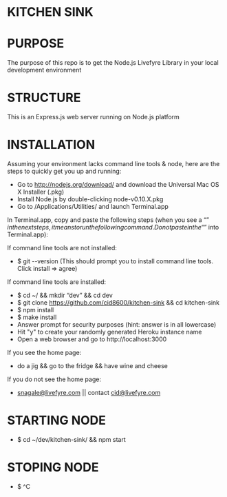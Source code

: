 # KITCHEN SINK

# PURPOSE
The purpose of this repo is to get the Node.js Livefyre Library in your local development environment

# STRUCTURE
This is an Express.js web server running on Node.js platform

# INSTALLATION
Assuming your environment lacks command line tools & node, here are the steps to quickly get you up and running:

* Go to http://nodejs.org/download/ and download the Universal Mac OS X Installer (.pkg)
* Install Node.js by double-clicking node-v0.10.X.pkg
* Go to /Applications/Utilities/ and launch Terminal.app

In Terminal.app, copy and paste the following steps (when you see a “$” in the next steps, it means to run the following command. Do not paste in the “$” into Terminal.app):

If command line tools are not installed:
* $ git --version (This should prompt you to install command line tools. Click install => agree)

If command line tools are installed:
* $ cd ~/ && mkdir “dev” && cd dev
* $ git clone https://github.com/cid8600/kitchen-sink && cd kitchen-sink
* $ npm install
* $ make install
* Answer prompt for security purposes (hint: answer is in all lowercase)
* Hit "y" to create your randomly generated Heroku instance name
* Open a web browser and go to http://localhost:3000

If you see the home page:
* do a jig && go to the fridge && have wine and cheese

If you do not see the home page:
* snagale@livefyre.com || contact cid@livefyre.com

# STARTING NODE
* $ cd ~/dev/kitchen-sink/ && npm start

# STOPING NODE
* $ ^C
